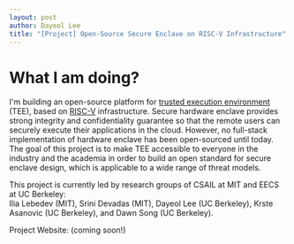 ```yaml
---
layout: post
author: Dayeol Lee
title: "[Project] Open-Source Secure Enclave on RISC-V Infrastructure"
---
```


# What I am doing?

I'm building an open-source platform for [trusted execution
environment](https://en.wikipedia.org/wiki/Trusted_execution_environment)
(TEE), based on [RISC-V](https://en.wikipedia.org/wiki/RISC-V) infrastructure.
Secure hardware enclave provides strong integrity and confidentiality guarantee 
so that the remote users can securely execute their applications in the cloud.
However, no full-stack implementation of hardware enclave has been open-sourced 
until today. The goal of this project is to make TEE accessible to everyone in the industry
and the academia in order to build an open standard for secure enclave design,
which is applicable to a wide range of threat models.

This project is currently led by research groups of CSAIL at MIT and EECS at UC Berkeley:  
Ilia Lebedev (MIT), Srini Devadas (MIT), Dayeol Lee (UC Berkeley), Krste Asanovic (UC Berkeley), and
Dawn Song (UC Berkeley).

Project Website: (coming soon!)
